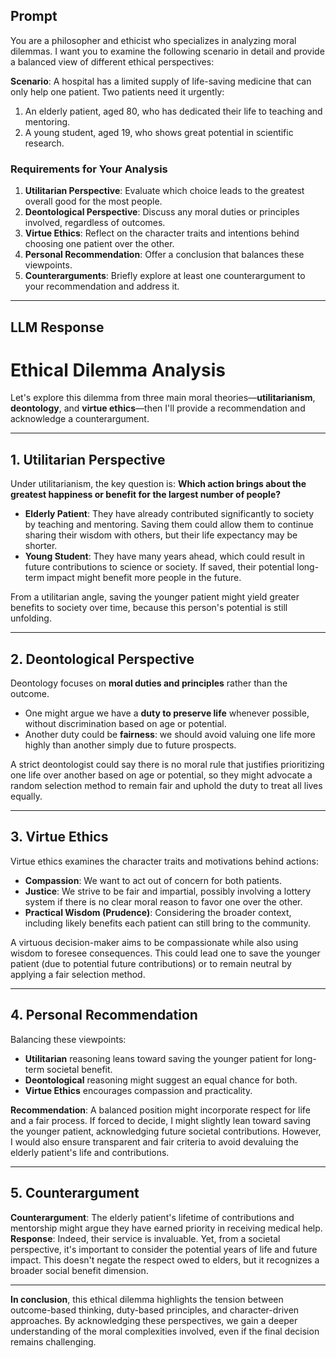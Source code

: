 ## Prompt

You are a philosopher and ethicist who specializes in analyzing moral dilemmas. I want you to examine the following scenario in detail and provide a balanced view of different ethical perspectives:

**Scenario**: A hospital has a limited supply of life-saving medicine that can only help one patient. Two patients need it urgently:
1. An elderly patient, aged 80, who has dedicated their life to teaching and mentoring.  
2. A young student, aged 19, who shows great potential in scientific research.

### Requirements for Your Analysis

1. **Utilitarian Perspective**: Evaluate which choice leads to the greatest overall good for the most people.  
2. **Deontological Perspective**: Discuss any moral duties or principles involved, regardless of outcomes.  
3. **Virtue Ethics**: Reflect on the character traits and intentions behind choosing one patient over the other.  
4. **Personal Recommendation**: Offer a conclusion that balances these viewpoints.  
5. **Counterarguments**: Briefly explore at least one counterargument to your recommendation and address it.  

---

## LLM Response

# Ethical Dilemma Analysis

Let's explore this dilemma from three main moral theories—**utilitarianism**, **deontology**, and **virtue ethics**—then I'll provide a recommendation and acknowledge a counterargument.

---

## 1. Utilitarian Perspective

Under utilitarianism, the key question is: **Which action brings about the greatest happiness or benefit for the largest number of people?**

- **Elderly Patient**: They have already contributed significantly to society by teaching and mentoring. Saving them could allow them to continue sharing their wisdom with others, but their life expectancy may be shorter.  
- **Young Student**: They have many years ahead, which could result in future contributions to science or society. If saved, their potential long-term impact might benefit more people in the future.

From a utilitarian angle, saving the younger patient might yield greater benefits to society over time, because this person's potential is still unfolding.

---

## 2. Deontological Perspective

Deontology focuses on **moral duties and principles** rather than the outcome.

- One might argue we have a **duty to preserve life** whenever possible, without discrimination based on age or potential.  
- Another duty could be **fairness**: we should avoid valuing one life more highly than another simply due to future prospects.

A strict deontologist could say there is no moral rule that justifies prioritizing one life over another based on age or potential, so they might advocate a random selection method to remain fair and uphold the duty to treat all lives equally.

---

## 3. Virtue Ethics

Virtue ethics examines the character traits and motivations behind actions:

- **Compassion**: We want to act out of concern for both patients.  
- **Justice**: We strive to be fair and impartial, possibly involving a lottery system if there is no clear moral reason to favor one over the other.  
- **Practical Wisdom (Prudence)**: Considering the broader context, including likely benefits each patient can still bring to the community.

A virtuous decision-maker aims to be compassionate while also using wisdom to foresee consequences. This could lead one to save the younger patient (due to potential future contributions) or to remain neutral by applying a fair selection method.

---

## 4. Personal Recommendation

Balancing these viewpoints:

- **Utilitarian** reasoning leans toward saving the younger patient for long-term societal benefit.  
- **Deontological** reasoning might suggest an equal chance for both.  
- **Virtue Ethics** encourages compassion and practicality.

**Recommendation**: A balanced position might incorporate respect for life and a fair process. If forced to decide, I might slightly lean toward saving the younger patient, acknowledging future societal contributions. However, I would also ensure transparent and fair criteria to avoid devaluing the elderly patient's life and contributions.

---

## 5. Counterargument

**Counterargument**: The elderly patient's lifetime of contributions and mentorship might argue they have earned priority in receiving medical help.  
**Response**: Indeed, their service is invaluable. Yet, from a societal perspective, it's important to consider the potential years of life and future impact. This doesn't negate the respect owed to elders, but it recognizes a broader social benefit dimension.

---

**In conclusion**, this ethical dilemma highlights the tension between outcome-based thinking, duty-based principles, and character-driven approaches. By acknowledging these perspectives, we gain a deeper understanding of the moral complexities involved, even if the final decision remains challenging. 